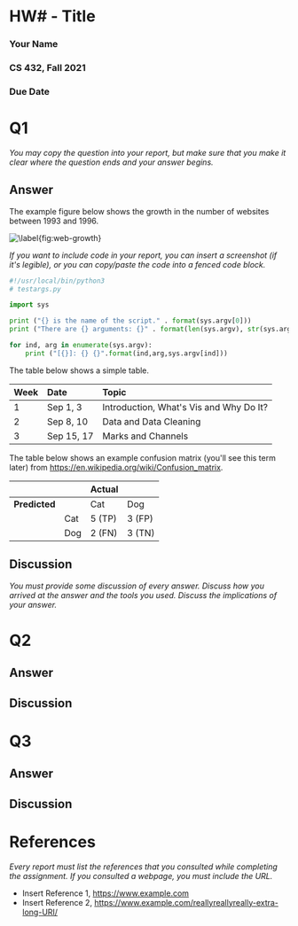# HW# - Title
### Your Name
### CS 432, Fall 2021
### Due Date

# Q1

*You may copy the question into your report, but make sure that you make it clear where the question ends and your answer begins.*

## Answer

The example figure below shows the growth in the number of websites between 1993 and 1996.

![\label{fig:web-growth}](growth-early-web.png)

*If you want to include code in your report, you can insert a screenshot (if it's legible), or you can copy/paste the code into a fenced code block.*

```python
#!/usr/local/bin/python3
# testargs.py

import sys

print ("{} is the name of the script." . format(sys.argv[0]))
print ("There are {} arguments: {}" . format(len(sys.argv), str(sys.argv)))

for ind, arg in enumerate(sys.argv):
    print ("[{}]: {} {}".format(ind,arg,sys.argv[ind]))
```

The table below shows a simple table.  

|Week|Date|Topic|
|:---|:---|:---|
|1|Sep 1, 3|Introduction, What's Vis and Why Do It?|
|2|Sep 8, 10|Data and Data Cleaning|
|3|Sep 15, 17|Marks and Channels|

The table below shows an example confusion matrix (you'll see this term later) from <https://en.wikipedia.org/wiki/Confusion_matrix>.

| | |Actual||
|---|---|---|---|
|**Predicted**| |Cat|Dog|
| |Cat|5 (TP)|3 (FP)|
| |Dog|2 (FN)|3 (TN)|

## Discussion

*You must provide some discussion of every answer. Discuss how you arrived at the answer and the tools you used. Discuss the implications of your answer.*

# Q2

## Answer

## Discussion

# Q3

## Answer

## Discussion

# References

*Every report must list the references that you consulted while completing the assignment. If you consulted a webpage, you must include the URL.*

* Insert Reference 1, <https://www.example.com>
* Insert Reference 2, <https://www.example.com/reallyreallyreally-extra-long-URI/>
